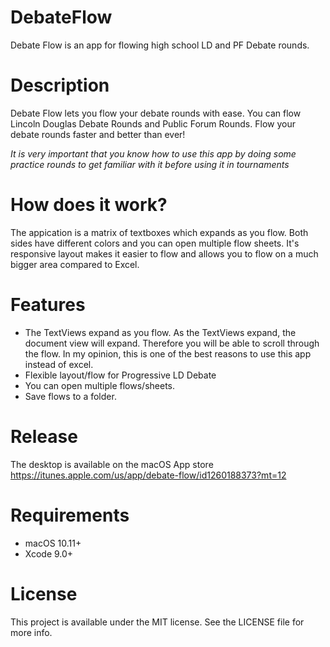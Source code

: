 # DebateFlow
Debate Flow is an app for flowing high school LD and PF Debate rounds.

# Description
Debate Flow lets you flow your debate rounds with ease. You can flow Lincoln Douglas Debate Rounds and Public Forum Rounds.
Flow your debate rounds faster and better than ever!

*It is very important that you know how to use this app by doing some practice rounds to get familiar with it before using it in tournaments*

# How does it work?
The appication is a matrix of textboxes which expands as you flow. Both sides have different colors and you can open multiple flow sheets. It's responsive layout makes it easier to flow and allows you to flow on a much bigger area compared to Excel.
# Features

* The TextViews expand as you flow. As the TextViews expand, the document view will expand. Therefore you will be able to scroll through the flow. In my opinion, this is one of the best reasons to use this app instead of excel.
* Flexible layout/flow for Progressive LD Debate
* You can open multiple flows/sheets.
* Save flows to a folder.

# Release
The desktop is available on the macOS App store
https://itunes.apple.com/us/app/debate-flow/id1260188373?mt=12

# Requirements 
-  macOS 10.11+
-  Xcode 9.0+

# License 
This project is available under the MIT license. See the LICENSE file for more info.
